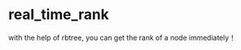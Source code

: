 real_time_rank
==============

with the help of rbtree, you can get the rank of a node immediately！
